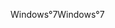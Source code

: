 <span data-ttu-id="5111c-101">Windows°7</span><span class="sxs-lookup"><span data-stu-id="5111c-101">Windows°7</span></span>